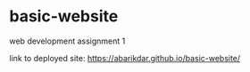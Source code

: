 # basic-website
web development assignment 1

link to deployed site: https://abarikdar.github.io/basic-website/
